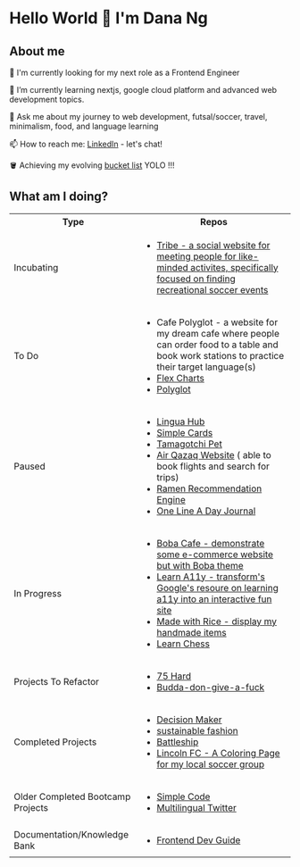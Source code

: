 # Hello World 👋 I'm Dana Ng

## About me

🔭 I'm currently looking for my next role as a Frontend Engineer

🌱 I’m currently learning nextjs, google cloud platform and advanced web development topics.

💬 Ask me about my journey to web development, futsal/soccer, travel, minimalism, food, and language learning

📫 How to reach me: [LinkedIn](https://www.linkedin.com/in/danafng/) - let's chat!


🪣 Achieving my evolving [bucket list](https://gist.github.com/riceball1/995ea11cddf60e725dd62899d61686c1) YOLO !!!


## What am I doing?

<table>
  <tbody>
    <tr>
      <th>Type</th>
      <th align="center">Repos</th>
    </tr>
    <tr>
      <td>Incubating</td>
      <td>
      <ul>
        <li><a href="#">Tribe - a social website for meeting people for like-minded activites, specifically focused on finding recreational soccer events</a></li>
        </ul>
      </td>
    </tr>
    <tr>
      <td>To Do</td>
      <td>
      <ul>
        <li>Cafe Polyglot - a website for my dream cafe where people can order food to a table and book work stations to practice their target language(s)</li>
                <li><a href="https://riceball1.github.io/flex-charts/">Flex Charts</a> </li>
        <li><a href="https://riceball1.github.io/polyglot/">Polyglot</a></li>
        </ul>
      </td>
    </tr>
     <tr>
      <td>Paused</td>
      <td>
      <ul>
        <li><a href="https://github.com/riceball1/lingua-hub">Lingua Hub</a> </li>      
        <li><a href="https://github.com/riceball1/simple-cards">Simple Cards</a> </li>
        <li><a href="https://github.com/riceball1/tamagotchi-pet">Tamagotchi Pet</a></li>
        <li><a href="https://github.com/riceball1/air-qazaq">Air Qazaq Website</a> ( able to book flights and search for trips)</li>
       <li> <a href="https://github.com/riceball1/ramen-recommendation-engine">Ramen Recommendation Engine</a> </li>
        <li> <a href="https://github.com/riceball1/one-line-a-day-journal">One Line A Day Journal</a> </li>
      </ul>
      </td>
    </tr>
    <tr>
      <td>In Progress</td>
      <td>
        <ul>
         <li> <a href="https://github.com/riceball1/boba-cafe">Boba Cafe - demonstrate some e-commerce website but with Boba theme</a> </li>
        <li> <a href="https://github.com/riceball1/learn-a11y">Learn A11y - transform's Google's resoure on learning a11y into an interactive fun site</a> </li>
          <li> <a href="https://github.com/riceball1/made-with-rice">Made with Rice - display my handmade items</a> </li>
          <li> <a href="https://github.com/riceball1/learn-chess">Learn Chess</a> </li>
        </ul>
      </td>
    </tr>
    <tr>
     <td>Projects To Refactor</td>
      <td>
      <ul>
        <li><a href="https://gallant-hawking-256e81.netlify.app/">75 Hard</a></li>
        <li><a href="https://riceball1.github.io/budda-don-give-a-fuck/">Budda-don-give-a-fuck</a></li>
        </ul>
      </td>
    </tr>
    <tr>
     <td>Completed Projects</td>
      <td>
      <ul>
        <li><a href="https://www.danafng.com/decision-maker/">Decision Maker</a></li>
        <li><a href="https://github.com/riceball1/sustainable-fashion">sustainable fashion</a></li>
         <li><a href="https://github.com/riceball1/battleship">Battleship</a></li>
        <li><a href="https://riceball1.github.io/lincoln-fc/">Lincoln FC - A Coloring Page for my local soccer group</a></li>
        </ul>
      </td>
    </tr>
    <tr>
      <td>Older Completed Bootcamp Projects</td>
      <td>
      <ul>
        <li><a href="https://github.com/riceball1/simple-code">Simple Code</a></li>
        <li> <a href="https://github.com/riceball1/multilingual-twitter">Multilingual Twitter</a> </li>
        </ul>
      </td>
    </tr>
    <tr>
      <td>Documentation/Knowledge Bank</td>
      <td>
      <ul>
       <li><a href="https://riceball.gitbook.io/frontend-dev-guide/">Frontend Dev Guide</a></li>
        </ul>
      </td>
    </tr>
  </tbody>
</table>



